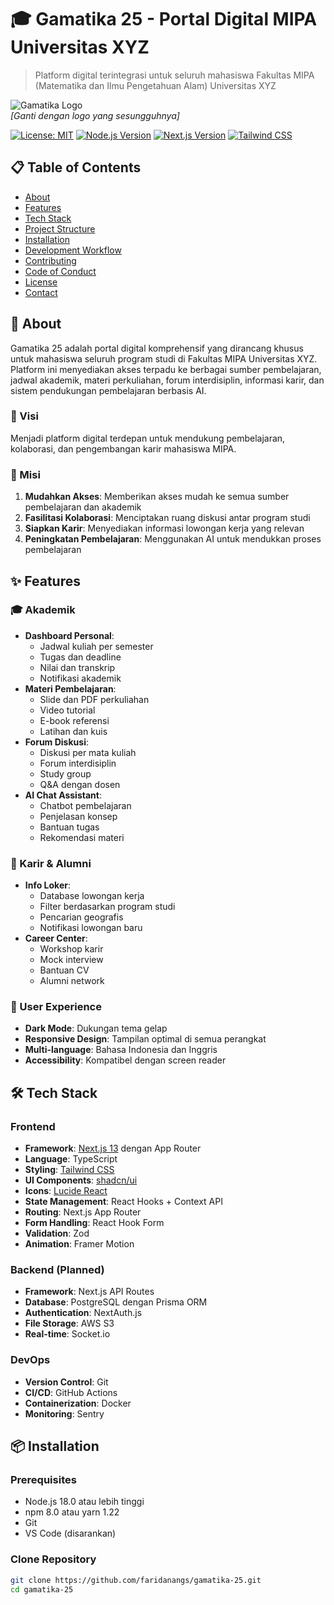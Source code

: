 # 🎓 Gamatika 25 - Portal Digital MIPA Universitas XYZ

> Platform digital terintegrasi untuk seluruh mahasiswa Fakultas MIPA (Matematika dan Ilmu Pengetahuan Alam) Universitas XYZ

![Gamatika Logo](https://via.placeholder.com/150x150?text=Gamatika)  
_[Ganti dengan logo yang sesungguhnya]_

[![License: MIT](https://img.shields.io/badge/License-MIT-yellow.svg)](https://opensource.org/licenses/MIT)
[![Node.js Version](https://img.shields.io/badge/node.js-18.x-green.svg)](https://nodejs.org/)
[![Next.js Version](https://img.shields.io/badge/next.js-13.x-black.svg)](https://nextjs.org/)
[![Tailwind CSS](https://img.shields.io/badge/tailwindcss-3.x-blue.svg)](https://tailwindcss.com/)

## 📋 Table of Contents

- [About](#about)
- [Features](#features)
- [Tech Stack](#tech-stack)
- [Project Structure](#project-structure)
- [Installation](#installation)
- [Development Workflow](#development-workflow)
- [Contributing](#contributing)
- [Code of Conduct](#code-of-conduct)
- [License](#license)
- [Contact](#contact)

## 📖 About

Gamatika 25 adalah portal digital komprehensif yang dirancang khusus untuk mahasiswa seluruh program studi di Fakultas MIPA Universitas XYZ. Platform ini menyediakan akses terpadu ke berbagai sumber pembelajaran, jadwal akademik, materi perkuliahan, forum interdisiplin, informasi karir, dan sistem pendukungan pembelajaran berbasis AI.

### 🎯 Visi

Menjadi platform digital terdepan untuk mendukung pembelajaran, kolaborasi, dan pengembangan karir mahasiswa MIPA.

### 🎯 Misi

1. **Mudahkan Akses**: Memberikan akses mudah ke semua sumber pembelajaran dan akademik
2. **Fasilitasi Kolaborasi**: Menciptakan ruang diskusi antar program studi
3. **Siapkan Karir**: Menyediakan informasi lowongan kerja yang relevan
4. **Peningkatan Pembelajaran**: Menggunakan AI untuk mendukkan proses pembelajaran

## ✨ Features

### 🎓 Akademik

- **Dashboard Personal**:
  - Jadwal kuliah per semester
  - Tugas dan deadline
  - Nilai dan transkrip
  - Notifikasi akademik
- **Materi Pembelajaran**:
  - Slide dan PDF perkuliahan
  - Video tutorial
  - E-book referensi
  - Latihan dan kuis
- **Forum Diskusi**:
  - Diskusi per mata kuliah
  - Forum interdisiplin
  - Study group
  - Q&A dengan dosen
- **AI Chat Assistant**:
  - Chatbot pembelajaran
  - Penjelasan konsep
  - Bantuan tugas
  - Rekomendasi materi

### 💼 Karir & Alumni

- **Info Loker**:
  - Database lowongan kerja
  - Filter berdasarkan program studi
  - Pencarian geografis
  - Notifikasi lowongan baru
- **Career Center**:
  - Workshop karir
  - Mock interview
  - Bantuan CV
  - Alumni network

### 🎨 User Experience

- **Dark Mode**: Dukungan tema gelap
- **Responsive Design**: Tampilan optimal di semua perangkat
- **Multi-language**: Bahasa Indonesia dan Inggris
- **Accessibility**: Kompatibel dengan screen reader

## 🛠️ Tech Stack

### Frontend

- **Framework**: [Next.js 13](https://nextjs.org/) dengan App Router
- **Language**: TypeScript
- **Styling**: [Tailwind CSS](https://tailwindcss.com/)
- **UI Components**: [shadcn/ui](https://ui.shadcn.com/)
- **Icons**: [Lucide React](https://lucide.dev/)
- **State Management**: React Hooks + Context API
- **Routing**: Next.js App Router
- **Form Handling**: React Hook Form
- **Validation**: Zod
- **Animation**: Framer Motion

### Backend (Planned)

- **Framework**: Next.js API Routes
- **Database**: PostgreSQL dengan Prisma ORM
- **Authentication**: NextAuth.js
- **File Storage**: AWS S3
- **Real-time**: Socket.io

### DevOps

- **Version Control**: Git
- **CI/CD**: GitHub Actions
- **Containerization**: Docker
- **Monitoring**: Sentry

## 📦 Installation

### Prerequisites

- Node.js 18.0 atau lebih tinggi
- npm 8.0 atau yarn 1.22
- Git
- VS Code (disarankan)

### Clone Repository

```bash
git clone https://github.com/faridanangs/gamatika-25.git
cd gamatika-25
```
